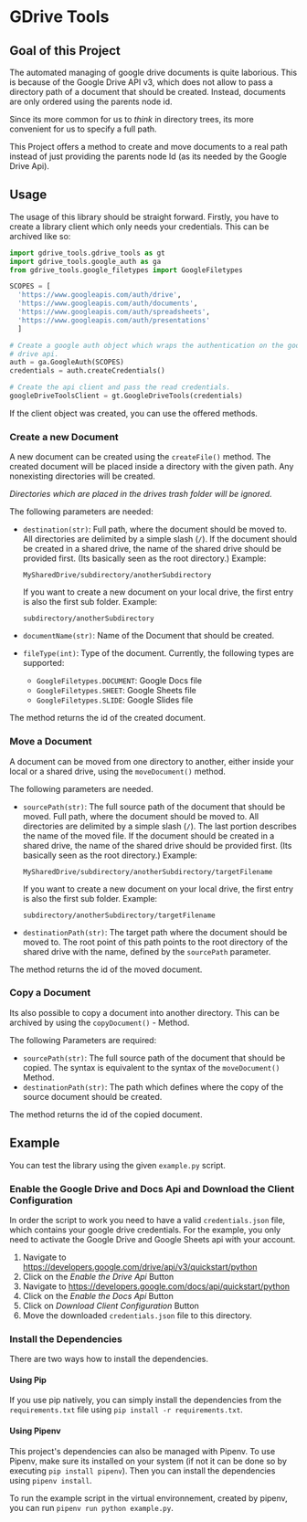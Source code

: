 # GDrive Tools

## Goal of this Project

The automated managing of google drive documents is quite laborious.
This is because of the Google Drive API v3, which does not allow to pass
a directory path of a document that should be created.
Instead, documents are only ordered using the parents node id.

Since its more common for us to _think_ in directory trees, its
more convenient for us to specify a full path.

This Project offers a method to create and move documents to a real path
instead of just providing the parents node Id (as its needed by the
Google Drive Api).

## Usage

The usage of this library should be straight forward.
Firstly, you have to create a library client which only needs your
credentials. This can be archived like so:

```Python
import gdrive_tools.gdrive_tools as gt
import gdrive_tools.google_auth as ga
from gdrive_tools.google_filetypes import GoogleFiletypes

SCOPES = [
  'https://www.googleapis.com/auth/drive',
  'https://www.googleapis.com/auth/documents',
  'https://www.googleapis.com/auth/spreadsheets',
  'https://www.googleapis.com/auth/presentations'
  ]

# Create a google auth object which wraps the authentication on the google
# drive api.
auth = ga.GoogleAuth(SCOPES)
credentials = auth.createCredentials()

# Create the api client and pass the read credentials.
googleDriveToolsClient = gt.GoogleDriveTools(credentials)
```

If the client object was created, you can use the offered methods.

### Create a new Document

A new document can be created using the `createFile()` method. The created
document will be placed inside a directory with the given path. Any nonexisting
directories will be created.

_Directories which are placed in the drives trash folder will be ignored._

The following
parameters are needed:

* `destination(str)`: Full path, where the document should be moved to.
  All directories are delimited by a simple slash (`/`).
  If the document should be created in a shared drive, the name of the shared
  drive should be provided first. (Its basically seen as the root directory.)
  Example:
  ```
  MySharedDrive/subdirectory/anotherSubdirectory
  ```

  If you want to create a new document on your local drive, the first
  entry is also the first sub folder. Example:
  ```
  subdirectory/anotherSubdirectory
  ```

* `documentName(str)`: Name of the Document that should be created.
* `fileType(int)`: Type of the document. Currently, the following types are
  supported:
    * `GoogleFiletypes.DOCUMENT`: Google Docs file
    * `GoogleFiletypes.SHEET`: Google Sheets file
    * `GoogleFiletypes.SLIDE`: Google Slides file


The method returns the id of the created document.

### Move a Document

A document can be moved from one directory to another, either inside your
local or a shared drive, using the `moveDocument()` method.

The following parameters are needed.

* `sourcePath(str)`: The full source path of the document that should be moved.
  Full path, where the document should be moved to.
  All directories are delimited by a simple slash (`/`). The last portion
  describes the name of the moved file.
  If the document should be created in a shared drive, the name of the shared
  drive should be provided first. (Its basically seen as the root directory.)
  Example:
  ```
  MySharedDrive/subdirectory/anotherSubdirectory/targetFilename
  ```

  If you want to create a new document on your local drive, the first
  entry is also the first sub folder. Example:
  ```
  subdirectory/anotherSubdirectory/targetFilename
  ```
* `destinationPath(str)`: The target path where the document should be
  moved to. The root point of this path points to the root directory of the
  shared drive with the name, defined by the `sourcePath` parameter.

The method returns the id of the moved document.

### Copy a Document

Its also possible to copy a document into another directory. This can
be archived by using the `copyDocument()` - Method.

The following Parameters are required:

* `sourcePath(str)`: The full source path of the document that should be copied.
  The syntax is equivalent to the syntax of the `moveDocument()` Method.
* `destinationPath(str)`: The path which defines where the copy of the source
  document should be created.

The method returns the id of the copied document.

## Example

You can test the library using the given `example.py` script.

### Enable the Google Drive and Docs Api and Download the Client Configuration

In order the script to work you need to have a valid `credentials.json` file,
which contains your google drive credentials.
For the example, you only need to activate the Google Drive and Google Sheets
api with your account.

1. Navigate to https://developers.google.com/drive/api/v3/quickstart/python
2. Click on the _Enable the Drive Api_ Button
3. Navigate to https://developers.google.com/docs/api/quickstart/python
4. Click on the _Enable the Docs Api_ Button
5. Click on _Download Client Configuration_ Button
6. Move the downloaded `credentials.json` file to this directory.

### Install the Dependencies

There are two ways how to install the dependencies.

#### Using Pip

If you use pip natively, you can simply install the dependencies from
the `requirements.txt` file using `pip install -r requirements.txt`.

#### Using Pipenv

This project's dependencies can also be managed with Pipenv. To use Pipenv, make
sure its installed on your system (if not it can be done so by executing `pip install pipenv`).
Then you can install the dependencies using `pipenv install`.

To run the example script in the virtual environnement, created by pipenv, you can
run `pipenv run python example.py`.

